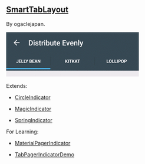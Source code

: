 
## [SmartTabLayout](https://github.com/ogaclejapan/SmartTabLayout)

By ogaclejapan.

![SmartTabLayout Demo1](https://raw.githubusercontent.com/ogaclejapan/SmartTabLayout/master/art/demo1.gif)


Extends:

- [CircleIndicator](https://github.com/ongakuer/CircleIndicator)

- [MagicIndicator](https://github.com/hackware1993/MagicIndicator)

- [SpringIndicator](https://github.com/chenupt/SpringIndicator)

For Learning:

- [MaterialPagerIndicator](https://github.com/amlcurran/MaterialPagerIndicator)

- [TabPagerIndicatorDemo](https://github.com/shanyao0/TabPagerIndicatorDemo)
